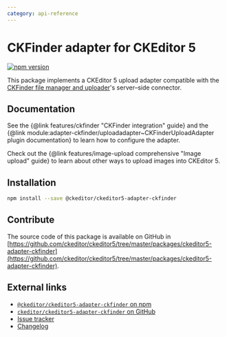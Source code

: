 ```yaml
---
category: api-reference
---
```


# CKFinder adapter for CKEditor 5

[![npm version](https://badge.fury.io/js/%40ckeditor%2Fckeditor5-adapter-ckfinder.svg)](https://www.npmjs.com/package/@ckeditor/ckeditor5-adapter-ckfinder)

This package implements a CKEditor 5 upload adapter compatible with the [CKFinder file manager and uploader](https://ckeditor.com/ckfinder/)'s server–side connector.

## Documentation

See the {@link features/ckfinder "CKFinder integration" guide} and the {@link module:adapter-ckfinder/uploadadapter~CKFinderUploadAdapter plugin documentation} to learn how to configure the adapter.

Check out the {@link features/image-upload comprehensive "Image upload" guide} to learn about other ways to upload images into CKEditor 5.

## Installation

```bash
npm install --save @ckeditor/ckeditor5-adapter-ckfinder
```

## Contribute

The source code of this package is available on GitHub in [https://github.com/ckeditor/ckeditor5/tree/master/packages/ckeditor5-adapter-ckfinder](https://github.com/ckeditor/ckeditor5/tree/master/packages/ckeditor5-adapter-ckfinder).

## External links

* [`@ckeditor/ckeditor5-adapter-ckfinder` on npm](https://www.npmjs.com/package/@ckeditor/ckeditor5-adapter-ckfinder)
* [`ckeditor/ckeditor5-adapter-ckfinder` on GitHub](https://github.com/ckeditor/ckeditor5/tree/master/packages/ckeditor5-adapter-ckfinder)
* [Issue tracker](https://github.com/ckeditor/ckeditor5/issues)
* [Changelog](https://github.com/ckeditor/ckeditor5/blob/master/CHANGELOG.md)
